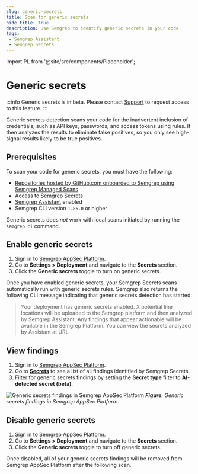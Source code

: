 ```yaml
---
slug: generic-secrets
title: Scan for generic secrets
hide_title: true
description: Use Semgrep to identify generic secrets in your code.
tags:
 - Semgrep Assistant
 - Semgrep Secrets
---
```


import PL from '@site/src/components/Placeholder';

# Generic secrets

:::info
Generic secrets is in beta. Please contact [Support](/support) to request access to this feature.
:::

Generic secrets detection scans your code for the inadvertent inclusion of credentials, such as API keys, passwords, and access tokens using rules. It then analyzes the results to eliminate false positives, so you only see high-signal results likely to be true positives.

## Prerequisites

To scan your code for generic secrets, you must have the following:

- [Repositories hosted by GitHub.com onboarded to Semgrep using Semgrep Managed Scans](/deployment/managed-scanning/github)
- Access to [Semgrep Secrets](/semgrep-secrets/getting-started)
- [Semgrep Assistant](/semgrep-assistant/getting-started) enabled
- Semgrep CLI version `1.86.0` or higher

Generic secrets does *not* work with local scans initiated by running the `semgrep ci` command.

## Enable generic secrets

1. Sign in to [<i class="fas fa-external-link fa-xs"></i> Semgrep AppSec Platform](https://semgrep.dev/login).
2. Go to **Settings > Deployment** and navigate to the **Secrets** section.
3. Click the **Generic secrets** <i class="fa-solid fa-toggle-large-on"></i> toggle to turn on generic secrets.

Once you have enabled generic secrets, your Semgrep Secrets scans automatically run with generic secrets rules. Semgrep also returns the following CLI message indicating that generic secrets detection has started: 

> Your deployment has generic secrets enabled. <PL>X</PL> potential line locations
will be uploaded to the Semgrep platform and then analyzed by Semgrep Assistant.
Any findings that appear actionable will be available in the Semgrep Platform.
You can view the secrets analyzed by Assistant at <PL>URL</PL>

## View findings

1. Sign in to [<i class="fas fa-external-link fa-xs"></i> Semgrep AppSec Platform](https://semgrep.dev/login).
1. Go to [**Secrets**](https://semgrep.dev/orgs/-/secrets?validation_state=confirmed_valid%2Cvalidation_error%2Cno_validator&tab=open&last_opened=All+time&type=AI-detected+secret+(beta)) to see a list of all findings identified by Semgrep Secrets. 
1. Filter for generic secrets findings by setting the **Secret type** filter to **AI-detected secret (beta)**.

![Generic secrets findings in Semgrep AppSec Platform](/img/generic-secrets.png#md-width)
_**Figure**. Generic secrets findings in Semgrep AppSec Platform._

## Disable generic secrets

1. Sign in to [<i class="fas fa-external-link fa-xs"></i> Semgrep AppSec Platform](https://semgrep.dev/login).
2. Go to **Settings > Deployment** and navigate to the **Secrets** section.
3. Click the **Generic secrets** <i class="fa-solid fa-toggle-large-on"></i> toggle to turn off generic secrets.

Once disabled, all of your generic secrets findings will be removed from Semgrep AppSec Platform after the following scan.
